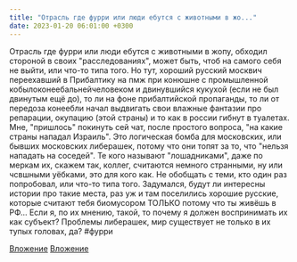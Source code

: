 ```yaml
---
title: "Отрасль где фурри или люди ебутся с животными в жо..."
date: 2023-01-20 06:01:00 +0300
---
```


Отрасль где фурри или люди ебутся с животными в жопу, обходил стороной в своих "расследованиях", может быть, чтоб на самого себя не выйти, или что-то типа того.
Но тут, хороший русский москвич переехавший в Прибалтику на пмж при конюшне с промышленной кобылоконеебальнейчеловеком и двинувшийся кукухой (если не был двинутым ещё до), то ли на фоне прибалтийской пропаганды, то ли от передоза конеебли начал выдвигать свои влажные фантазии про репарации, окупацию (этой страны) и то как в россии гибнут в туалетах. Мне, "пришлось" покинуть сей чат, после простого вопроса, "на какие страны нападал Израиль". Это логическая бомба для московских, или бывших московских либерашек, потому что они топят за то, что "нельзя нападать на соседей".
Те кого называют "лошадниками", даже по меркам их, скажем так, коллег, считаются немного странными, ну или чсвшными уёбками, это для кого как. Не обобщать с теми, кто один раз попробовал, или что-то типа того.
Задумался, будут ли интересны истории про такие места, раз уж и там поселились хорошие русские, которые считают тебя биомусором ТОЛЬКО потому что ты живёшь в РФ... Если я, по их мнению, такой, то почему я должен воспринимать их как субъект? Проблемы либерашек, мир существует не только в их тупых головах, да?
#фурри


[Вложение](/assets/vk_photos/3/m67_jspSJck.jpg)
[Вложение](/assets/vk_photos/3/2STPRAuQ1JQ.jpg)
